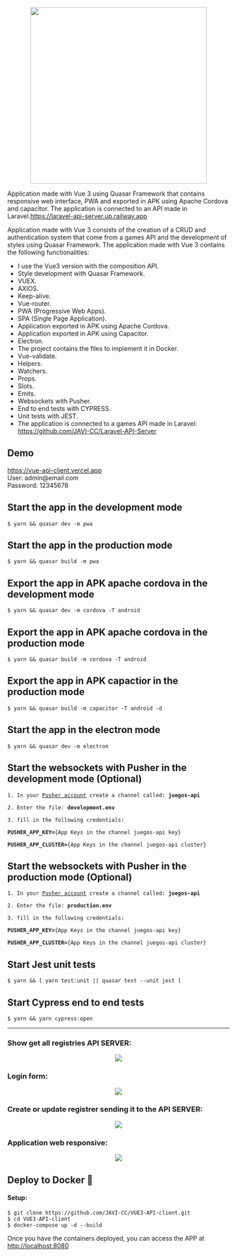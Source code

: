 <p align="center"><img src="public/capturas/logo.png" width="400"></p>

<p>Application made with Vue 3 using Quasar Framework that contains responsive web interface, PWA and exported in APK using Apache Cordova and capacitor. The application is connected to an API made in Laravel.<a href="https://laravel-api-server.up.railway.app" target="_blank">https://laravel-api-server.up.railway.app</a></p>

<span>Application made with Vue 3 consists of the creation of a CRUD and authentication system that come from a games API and the development of styles using Quasar Framework. The application made with Vue 3 contains the following functionalities:</span>

<ul>
<li>I use the Vue3 version with the composition API.</li>
<li>Style development with Quasar Framework.</li>
<li>VUEX.</li>
<li>AXIOS.</li>
<li>Keep-alive.</li>
<li>Vue-router.</li>
<li>PWA (Progressive Web Apps).</li>
<li>SPA (Single Page Application).</li>
<li>Application exported in APK using Apache Cordova.</li>
<li>Application exported in APK using Capacitor.</li>
<li>Electron.</li>
<li>The project contains the files to implement it in Docker.</li>
<li>Vue-validate.</li>
<li>Helpers.</li>
<li>Watchers.</li>
<li>Props.</li>
<li>Slots.</li>
<li>Emits.</li>
<li>Websockets with Pusher.</li>
<li>End to end tests with CYPRESS.</li>
<li>Unit tests with JEST.</li>
<li>The application is connected to a games API made in Laravel: <a href="https://github.com/JAVI-CC/Laravel-API-Server" target="_blank">https://github.com/JAVI-CC/Laravel-API-Server</a></li>
</ul>

<h2>Demo</h2>
<a href="https://vue-api-client.vercel.app/" target="_blank">https://vue-api-client.vercel.app</a><br>
<span>User: admin@email.com</span><br>
<span>Password: 12345678</span>

<h2>Start the app in the development mode</h2>
<pre><code>$ yarn && quasar dev -m pwa</code></pre>

<h2>Start the app in the production mode</h2>
<pre><code>$ yarn && quasar build -m pwa</code></pre>

<h2>Export the app in APK apache cordova in the development mode</h2>
<pre><code>$ yarn && quasar dev -m cordova -T android</code></pre>

<h2>Export the app in APK apache cordova in the production mode</h2>
<pre><code>$ yarn && quasar build -m cordova -T android</code></pre>

<h2>Export the app in APK capactior in the production mode</h2>
<pre><code>$ yarn && quasar build -m capacitor -T android -d</code></pre>

<h2>Start the app in the electron mode</h2>
<pre><code>$ yarn && quasar dev -m electron</code></pre>

<h2>Start the websockets with Pusher in the development mode (Optional)</h2>
<pre><code>1. In your <a href="https://pusher.com/" target="_blank">Pusher account</a> create a channel called: <strong>juegos-api</strong></code></pre>
<pre><code>2. Enter the file: <strong>development.env</strong></code></pre>
<pre><code>3. fill in the following credentials:
<br><strong>PUSHER_APP_KEY=</strong>{App Keys in the channel juegos-api key}
<br><strong>PUSHER_APP_CLUSTER=</strong>{App Keys in the channel juegos-api cluster}
</code></pre>

<h2>Start the websockets with Pusher in the production mode (Optional)</h2>
<pre><code>1. In your <a href="https://pusher.com/" target="_blank">Pusher account</a> create a channel called: <strong>juegos-api</strong></code></pre>
<pre><code>2. Enter the file: <strong>production.env</strong></code></pre>
<pre><code>3. fill in the following credentials:
<br><strong>PUSHER_APP_KEY=</strong>{App Keys in the channel juegos-api key}
<br><strong>PUSHER_APP_CLUSTER=</strong>{App Keys in the channel juegos-api cluster}
</code></pre>

<h2>Start Jest unit tests</h2>
<pre><code>$ yarn && [ yarn test:unit || quasar test --unit jest ]</code></pre>

<h2>Start Cypress end to end tests</h2>
<pre><code>$ yarn && yarn cypress:open</code></pre>

<hr>

<h3>Show get all registries API SERVER:</h3>
<p align="center"><img src="public/capturas/captura1.png"></p>

<h3>Login form:</h3>
<p align="center"><img src="public/capturas/captura2.png"></p>

<h3>Create or update registrer sending it to the API SERVER:</h3>
<p align="center"><img src="public/capturas/captura3.png"></p>

<h3>Application web responsive:</h3>
<p align="center"><img src="public/capturas/captura4.png"></p>

<h2>Deploy to Docker <g-emoji class="g-emoji" alias="whale" fallback-src="https://github.githubassets.com/images/icons/emoji/unicode/1f433.png">🐳</g-emoji></h2>

<h4>Setup:</h4>
<pre>
<code>$ git clone https://github.com/JAVI-CC/VUE3-API-client.git
$ cd VUE3-API-client
$ docker-compose up -d --build</code>
</pre>

<span>Once you have the containers deployed, you can access the APP at </span> <a href="http://localhost:8080" target="_blank">http://localhost:8080</a>
